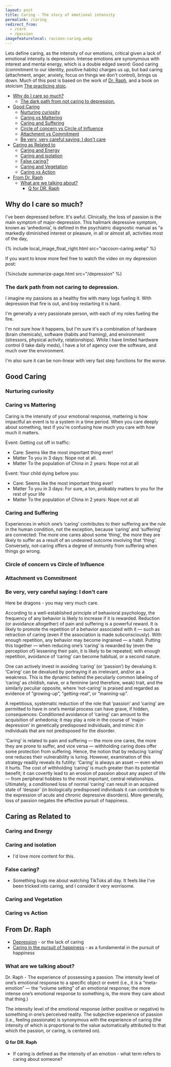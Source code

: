 ```yaml
---
layout: post
title: Caring - The story of emotional intensity
permalink: /caring
redirect_from:
  - /care
  - /passion
imagefeaturelocal: raccoon-caring.webp
---
```


Lets define caring, as the intensity of our emotions, critical given a lack of emotional intensity is depression. Intense emotions are synonymous with interest and mental energy, which is a double edged sword: Good caring (commitment to our identity, positive habits) charges us up, but bad caring (attachment, anger, anxiety, focus on things we don't control), brings us down. Much of this post is based on the work of [Dr. Raph](https://whatilearnedsofar.com/), and a book on stoicism [The practicing stoic](https://www.amazon.com/dp/B0954XFJ4R).

<!-- prettier-ignore-start -->
<!-- vim-markdown-toc GFM -->

- [Why do I care so much?](#why-do-i-care-so-much)
    - [The dark path from not caring to depression.](#the-dark-path-from-not-caring-to-depression)
- [Good Caring](#good-caring)
    - [Nurturing curiosity](#nurturing-curiosity)
    - [Caring vs Mattering](#caring-vs-mattering)
    - [Caring and Suffering](#caring-and-suffering)
    - [Circle of concern vs Circle of Influence](#circle-of-concern-vs-circle-of-influence)
    - [Attachment vs Commitment](#attachment-vs-commitment)
    - [Be very, very careful saying: I don't care](#be-very-very-careful-saying-i-dont-care)
- [Caring as Related to](#caring-as-related-to)
    - [Caring and Energy](#caring-and-energy)
    - [Caring and isolation](#caring-and-isolation)
    - [False caring?](#false-caring)
    - [Caring and Vegetation](#caring-and-vegetation)
    - [Caring vs Action](#caring-vs-action)
- [From Dr. Raph](#from-dr-raph)
    - [What are we talking about?](#what-are-we-talking-about)
        - [Q for DR. Raph](#q-for-dr-raph)

<!-- vim-markdown-toc -->
<!-- prettier-ignore-end -->

## Why do I care so much?

I've been depressed before. It's awful. Clinically, the loss of passion is the main symptom of major-depression. This hallmark depressive symptom, known as ‘anhedonia’, is defined in the psychiatric diagnostic manual as “a markedly diminished interest or pleasure, in all or almost all, activities most of the day,

{% include local_image_float_right.html src="raccoon-caring.webp" %}

If you want to know more feel free to watch the video on my depression post:

{%include summarize-page.html src="/depression" %}

### The dark path from not caring to depression.

I imagine my passions as a healthy fire with many logs fueling it. With depression that fire is out, and boy restarting it is hard.

I'm generally a very passionate person, with each of my roles fueling the fire.

I'm not sure how it happens, but I'm sure it's a combination of hardware (brain chemicals), software (habits and framing), and environment (stressors, physical activity, relationships). While I have limited hardware control (I take daily meds), I have a lot of agency over the software, and much over the environment.

I'm also sure it can be non-linear with very fast step functions for the worse.

## Good Caring

### Nurturing curiosity

### Caring vs Mattering

Caring is the intensity of your emotional response, mattering is how impactful an event is to a system in a time period. When you care deeply about something, test if you're confusing how much you care with how much it matters.

Event: Getting cut off in traffic:

- Care: Seems like the most important thing ever!
- Matter To you in 3 days: Nope not at all.
- Matter To the population of China in 2 years: Nope not at all

Event: Your child dying before you:

- Care: Seems like the most important thing ever!
- Matter To you in 3 days: For sure, a ton, probably matters to you for the rest of your life
- Matter To the population of China in 2 years: Nope not at all

### Caring and Suffering

Experiences in which one’s ‘caring’ contributes to their suffering are the rule in the human condition, not the exception, because ‘caring’ and ‘suffering’ are connected: The more one cares about some ‘thing’, the more they are likely to suffer as a result of an undesired outcome involving that ‘thing’. Conversely, not-caring offers a degree of immunity from suffering when things go wrong.

### Circle of concern vs Circle of Influence

### Attachment vs Commitment

### Be very, very careful saying: I don't care

Here be dragons - you may very much care.

According to a well-established principle of behavioral psychology, the frequency of any behavior is likely to increase if it is rewarded. Reduction (or avoidance altogether) of pain and suffering is a powerful reward. It is likely to promote the repetition of a behavior associated with it — such as retraction of caring (even if the association is made subconsciously). With enough repetition, any behavior may become ingrained — a habit. Putting this together — when reducing one’s ‘caring’ is rewarded by (even the perception of) lessening their pain, it is likely to be repeated; with enough repetition, avoidance of ‘caring’ can become habitual, or a second nature.

One can actively invest in avoiding ‘caring’ (or ‘passion’) by devaluing it. ‘Caring’ can be devalued by portraying it as irrelevant, and/or as a weakness. This is the dynamic behind the peculiarly common labeling of ‘caring’ as childish, naive, or a feminine (and therefore, weak) trait, and the similarly peculiar opposite, where ‘not-caring’ is praised and regarded as evidence of “growing-up”, “getting-real”, or “manning-up”.

A repetitious, systematic reduction of the role that ‘passion’ and ‘caring’ are permitted to have in one’s mental process can have grave, if hidden, consequences: Conditioned avoidance of ‘caring’ can amount to the acquisition of anhedonia; it may play a role in the course of ‘major-depression’ in genetically predisposed individuals, and mimic it in individuals that are not predisposed for the disorder.

‘Caring’ is related to pain and suffering — the more one cares, the more they are prone to suffer, and vice versa — withholding caring does offer some protection from suffering. Hence, the notion that by reducing ‘caring’ one reduces their vulnerability is luring. However, examination of this strategy readily reveals its futility: ‘Caring’ is always an asset — even when it hurts. The cost of withholding ‘caring’ is much greater than its potential benefit; it can covertly lead to an erosion of passion about any aspect of life — from peripheral hobbies to the most important, central relationships. Ultimately, a conditioned loss of normal ‘caring’ can result in an acquired state of ‘despair’ (in biologically predisposed individuals it can contribute to the expression of acute and chronic depressive disorders). More generally, loss of passion negates the effective pursuit of happiness.

## Caring as Related to

### Caring and Energy

### Caring and isolation

- I'd love more content for this.

### False caring?

- Something bugs me about watching TikToks all day. It feels like I've been tricked into caring, and I consider it very worrisome.

### Caring and Vegetation

### Caring vs Action

## From Dr. Raph

- [Depression](https://whatilearnedsofar.com/theory/depression/) - or the lack of caring
- [Caring in the pursuit of happiness](https://whatilearnedsofar.com/theory/happiness/) - as a fundamental in the pursuit of happiness

### What are we talking about?

Dr. Raph - The experience of possessing a passion. The intensity level of one’s emotional response to a specific object or event (i.e., it is a “meta-emotion” — the “volume setting” of an emotional response; the more intense one’s emotional response to something is, the more they care about that thing.)

The intensity level of the emotional response (either positive or negative) to something in one’s perceived reality. The subjective experience of passion (i.e., feeling passionate) is synonymous with the experience of caring (the intensity of which is proportional to the value automatically attributed to that which the passion, or caring, is centered on).

#### Q for DR. Raph

- If caring is defined as the intensity of an emotion - what term refers to caring about someone?
